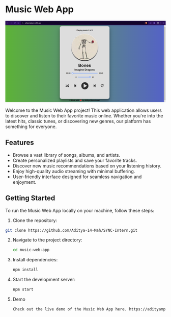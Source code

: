 # Music Web App

![Music Web App](/Music%20Player/Music_Web_App.png)

Welcome to the Music Web App project! This web application allows users to discover and listen to their favorite music online. Whether you're into the latest hits, classic tunes, or discovering new genres, our platform has something for everyone.

## Features

- Browse a vast library of songs, albums, and artists.
- Create personalized playlists and save your favorite tracks.
- Discover new music recommendations based on your listening history.
- Enjoy high-quality audio streaming with minimal buffering.
- User-friendly interface designed for seamless navigation and enjoyment.

## Getting Started

To run the Music Web App locally on your machine, follow these steps:

1.  Clone the repository:

   ```bash
   git clone https://github.com/Aditya-14-Mah/SYNC-Intern.git
   ```
2.  Navigate to the project directory:
    ```bash
    cd music-web-app
    ```
3.  Install dependencies:
    ```bash
    npm install
    ```
4.  Start the development server:
    ```bash
    npm start
    ```
5.  Demo
    ```bash
    Check out the live demo of the Music Web App here. https://adityamplayer.netlify.app/
    ```
